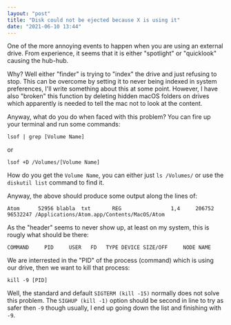 ```yaml
---
layout: "post"
title: "Disk could not be ejected because X is using it"
date: "2021-06-10 13:44"
---
```

One of the more annoying events to happen when you are using an external drive. From experience, it seems that it is either "spotlight" or "quicklook" causing the hub-hub.

Why? Well either "finder" is trying to "index" the drive and just refusing to stop. This can be overcome by setting it to never being indexed in system preferences, I'll write something about this at some point. However, I have also "broken" this function by deleting hidden macOS folders on drives which apparently is needed to tell the mac not to look at the content.

Anyway, what do you do when faced with this problem? You can fire up your terminal and run some commands:

`lsof | grep [Volume Name]`

or

`lsof +D /Volumes/[Volume Name]`

How do you get the `Volume Name`, you can either just `ls /Volumes/` or use the `diskutil list` command to find it.

Anyway, the above should produce some output along the lines of:

`Atom      52956 blabla  txt       REG                1,4     206752            96532247 /Applications/Atom.app/Contents/MacOS/Atom`

As the "header" seems to never show up, at least on my system, this is rougly what should be there:

`COMMAND     PID     USER   FD   TYPE DEVICE SIZE/OFF     NODE NAME`

We are interrested in the "PID" of the process (command) which is using our drive, then we want to kill that process:

`kill -9 [PID]`

Well, the standard and default `SIGTERM (kill -15)` normally does not solve this problem. The `SIGHUP (kill -1)` option should be second in line to try as safer then `-9` though usually, I end up going down the list and finishing with `-9`.

